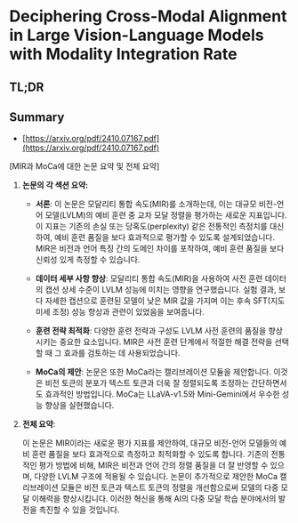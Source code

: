 # Deciphering Cross-Modal Alignment in Large Vision-Language Models with Modality Integration Rate
## TL;DR
## Summary
- [https://arxiv.org/pdf/2410.07167.pdf](https://arxiv.org/pdf/2410.07167.pdf)

[MIR과 MoCa에 대한 논문 요약 및 전체 요약]

1. **논문의 각 섹션 요약:**

   - **서론**:
     이 논문은 모달리티 통합 속도(MIR)를 소개하는데, 이는 대규모 비전-언어 모델(LVLM)의 예비 훈련 중 교차 모달 정렬을 평가하는 새로운 지표입니다. 이 지표는 기존의 손실 또는 당혹도(perplexity) 같은 전통적인 측정치를 대신하여, 예비 훈련 품질을 보다 효과적으로 평가할 수 있도록 설계되었습니다. MIR은 비전과 언어 특징 간의 도메인 차이를 포착하여, 예비 훈련 품질을 보다 신뢰성 있게 측정할 수 있습니다.

   - **데이터 세부 사항 향상**:
     모달리티 통합 속도(MIR)을 사용하여 사전 훈련 데이터의 캡션 상세 수준이 LVLM 성능에 미치는 영향을 연구했습니다. 실험 결과, 보다 자세한 캡션으로 훈련된 모델이 낮은 MIR 값을 가지며 이는 후속 SFT(지도 미세 조정) 성능 향상과 관련이 있었음을 보여줍니다.

   - **훈련 전략 최적화**:
     다양한 훈련 전략과 구성도 LVLM 사전 훈련의 품질을 향상시키는 중요한 요소입니다. MIR은 사전 훈련 단계에서 적절한 해결 전략을 선택할 때 그 효과를 검토하는 데 사용되었습니다.

   - **MoCa의 제안**:
     논문은 또한 MoCa라는 캘리브레이션 모듈을 제안합니다. 이것은 비전 토큰의 분포가 텍스트 토큰과 더욱 잘 정렬되도록 조정하는 간단하면서도 효과적인 방법입니다. MoCa는 LLaVA-v1.5와 Mini-Gemini에서 우수한 성능 향상을 실현했습니다.

2. **전체 요약**:

   이 논문은 MIR이라는 새로운 평가 지표를 제안하여, 대규모 비전-언어 모델들의 예비 훈련 품질을 보다 효과적으로 측정하고 최적화할 수 있도록 합니다. 기존의 전통적인 평가 방법에 비해, MIR은 비전과 언어 간의 정렬 품질을 더 잘 반영할 수 있으며, 다양한 LVLM 구조에 적용될 수 있습니다. 논문이 추가적으로 제안한 MoCa 캘리브레이션 모듈은 비전 토큰과 텍스트 토큰의 정렬을 개선함으로써 모델의 다중 모달 이해력을 향상시킵니다. 이러한 혁신을 통해 AI의 다중 모달 학습 분야에서의 발전을 촉진할 수 있을 것입니다.